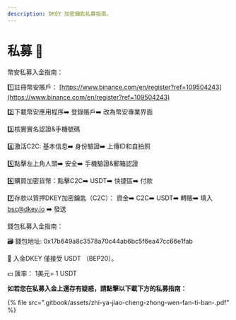 ```yaml
---
description: DKEY 加密鑰匙私募指南。
---
```


# 私募 🎯

幣安私募入金指南： 

1️⃣註冊幣安賬戶： [https://www.binance.com/en/register?ref=109504243](https://www.binance.com/en/register?ref=109504243) 

2️⃣下載幣安應用程序➡️ 登錄賬戶➡️ 改為幣安專業界面 

3️⃣核實實名認證&手機號碼 

4️⃣激活C2C: 基本信息➡️ 身份驗證➡️ 上傳ID和自拍照 

5️⃣點擊左上角人頭➡️ 安全➡️ 手機驗證&郵箱認證 

6️⃣購買加密貨幣：點擊C2C➡️ USDT➡️ 快捷區➡️ 付款 

7️⃣存款以質押DKEY加密鑰匙（C2C）： 資金➡️ C2C➡️ USDT➡️ 轉賬➡️ 填入 bsc@dkey.io ➡️ 發送 

錢包私募入金指南： 

🗃 錢包地址: 0x17b649a8c3578a70c44ab6bc5f6ea47cc66e1fab 

🔑 入金DKEY 僅接受 USDT （BEP20）。

 💵 匯率： 1美元= 1 USDT 

**如若您在私募入金上還存有疑惑，請點擊以下載下方的私募指南：**

{% file src=".gitbook/assets/zhi-ya-jiao-cheng-zhong-wen-fan-ti-ban-.pdf" %}



